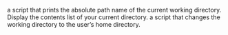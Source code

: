 a script that prints the absolute path name of the current working directory.
Display the contents list of your current directory.
a script that changes the working directory to the user’s home directory.
